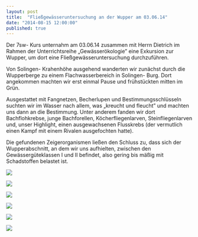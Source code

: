 ```yaml
---
layout: post
title:  "Fließgewässeruntersuchung an der Wupper am 03.06.14"
date: "2014-08-15 12:00:00"
published: true
---
```


Der 7sw- Kurs unternahm am 03.06.14 zusammen mit Herrn Dietrich im Rahmen der Unterrichtsreihe „Gewässerökologie” eine Exkursion zur Wupper, um dort eine Fließgewässeruntersuchung durchzuführen.

Von Solingen- Krahenhöhe ausgehend wanderten wir zunächst durch die Wupperberge zu einem Flachwasserbereich in Solingen- Burg. Dort angekommen machten wir erst einmal Pause und frühstückten mitten im Grün.

Ausgestattet mit Fangnetzen, Becherlupen und Bestimmungsschlüsseln suchten wir im Wasser nach allem, was „kreucht und fleucht” und machten uns dann an die Bestimmung. Unter anderem fanden wir dort Bachflohkrebse, junge Bachforellen, Köcherfliegenlarven, Steinfliegenlarven und, unser Highlight, einen ausgewachsenen Flusskrebs (der vermutlich einen Kampf mit einem Rivalen ausgefochten hatte). 

Die gefundenen Zeigerorganismen ließen den Schluss zu, dass sich der Wupperabschnitt, an dem wir uns aufhielten, zwischen den Gewässergüteklassen I und II befindet, also gering bis mäßig mit Schadstoffen belastet ist. 

<p><img src="{{site.url}}/pics/2014/06/03/20140603_fliessgewaesser_1.jpg"></p>
<p><img src="{{site.url}}/pics/2014/06/03/20140603_fliessgewaesser_2.jpg"></p>
<p><img src="{{site.url}}/pics/2014/06/03/20140603_fliessgewaesser_3.jpg"></p>
<p><img src="{{site.url}}/pics/2014/06/03/20140603_fliessgewaesser_4.jpg"></p>
<p><img src="{{site.url}}/pics/2014/06/03/20140603_fliessgewaesser_5.jpg"></p>
<p><img src="{{site.url}}/pics/2014/06/03/20140603_fliessgewaesser_6.jpg"></p>
